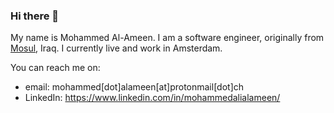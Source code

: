 ### Hi there 👋

My name is Mohammed Al-Ameen. I am a software engineer, originally from [Mosul](https://en.wikipedia.org/wiki/Mosul), Iraq. I currently live and work in Amsterdam.

You can reach me on:
  - email: mohammed[dot]alameen[at]protonmail[dot]ch
  - LinkedIn: https://www.linkedin.com/in/mohammedalialameen/
